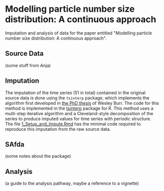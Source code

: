# Modelling particle number size distribution: A continuous approach

Imputation and analysis of data for the paper entitled "Modelling particle number size distribution: A continuous approach". 

## Source Data

(some stuff from Anja)

## Imputation

The imputation of the time series (51 in total) contained in the original source data is done using the `tsinterp` package, which implements the algorithm first developed in 
[the PhD thesis](https://qspace.library.queensu.ca/server/api/core/bitstreams/bcbdd3d8-8113-4509-aabc-c8637d99ceef/content) of Wesley Burr. The code for this method is 
implemented in the [tsinterp](https://github.com/wesleyburr/tsinterp) package for R. This method uses a multi-step iterative algorithm and a Cleveland-style decomposition
of the series to produce imputed values for time series with periodic structure. The file [1_Setup_and_Impute.Rmd](https://github.com/wesleyburr/SAfda_Paper/blob/main/1_Setup_and_Impute.Rmd)
has the minimal code required to reproduce this imputation from the raw source data.

## SAfda

(some notes about the package)

## Analysis

(a guide to the analysis pathway, maybe a reference to a vignette)
